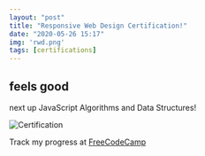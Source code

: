 ```yaml
---
layout: "post"
title: "Responsive Web Design Certification!"
date: "2020-05-26 15:17"
img: 'rwd.png'
tags: [certifications]
---
```

## feels good ##
next up JavaScript Algorithms and Data Structures!

![Certification]({{site.baseurl}}/assets/img/rwd.png)

Track my progress at [FreeCodeCamp][855a5511]

  [855a5511]: https://www.freecodecamp.org/v0idkr4ft "FCC"
